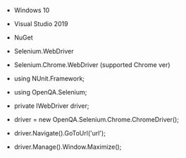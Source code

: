 * Windows 10
* Visual Studio 2019
* NuGet
* Selenium.WebDriver
* Selenium.Chrome.WebDriver (supported Chrome ver)

* using NUnit.Framework;
* using OpenQA.Selenium;

* private IWebDriver driver;
* driver = new OpenQA.Selenium.Chrome.ChromeDriver();
* driver.Navigate().GoToUrl('url');
* driver.Manage().Window.Maximize();

